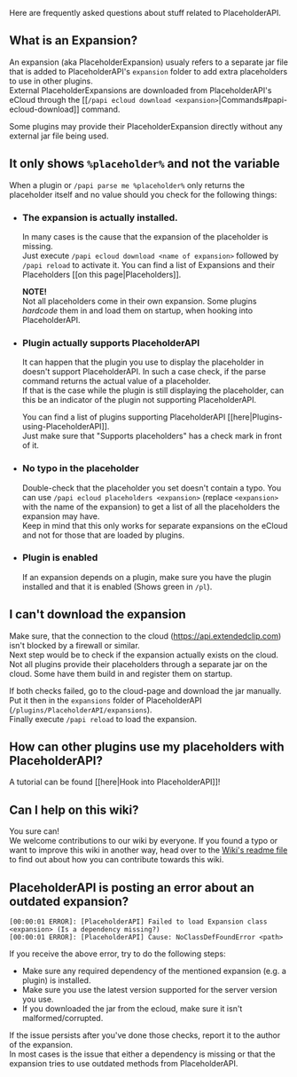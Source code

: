 [readme]: https://github.com/PlaceholderAPI/PlaceholderAPI/blob/wiki/README.md

Here are frequently asked questions about stuff related to PlaceholderAPI.

## What is an Expansion?
An expansion (aka PlaceholderExpansion) usualy refers to a separate jar file that is added to PlaceholderAPI's `expansion` folder to add extra placeholders to use in other plugins.  
External PlaceholderExpansions are downloaded from PlaceholderAPI's eCloud through the [[`/papi ecloud download <expansion>`|Commands#papi-ecloud-download]] command.

Some plugins may provide their PlaceholderExpansion directly without any external jar file being used.

## It only shows `%placeholder%` and not the variable
When a plugin or `/papi parse me %placeholder%` only returns the placeholder itself and no value should you check for the following things:

- ### The expansion is actually installed.
  In many cases is the cause that the expansion of the placeholder is missing.  
  Just execute `/papi ecloud download <name of expansion>` followed by `/papi reload` to activate it. You can find a list of Expansions and their Placeholders [[on this page|Placeholders]].
  
  **NOTE!**  
  Not all placeholders come in their own expansion. Some plugins *hardcode* them in and load them on startup, when hooking into PlaceholderAPI.
  
- ### Plugin actually supports PlaceholderAPI
  It can happen that the plugin you use to display the placeholder in doesn't support PlaceholderAPI. In such a case check, if the parse command returns the actual value of a placeholder.  
  If that is the case while the plugin is still displaying the placeholder, can this be an indicator of the plugin not supporting PlaceholderAPI.
  
  You can find a list of plugins supporting PlaceholderAPI [[here|Plugins-using-PlaceholderAPI]].  
  Just make sure that "Supports placeholders" has a check mark in front of it.
  
- ### No typo in the placeholder
  Double-check that the placeholder you set doesn't contain a typo. You can use `/papi ecloud placeholders <expansion>` (replace `<expansion>` with the name of the expansion) to get a list of all the placeholders the expansion may have.  
  Keep in mind that this only works for separate expansions on the eCloud and not for those that are loaded by plugins.
  
- ### Plugin is enabled
  If an expansion depends on a plugin, make sure you have the plugin installed and that it is enabled (Shows green in `/pl`).

## I can't download the expansion
Make sure, that the connection to the cloud (https://api.extendedclip.com) isn't blocked by a firewall or similar.  
Next step would be to check if the expansion actually exists on the cloud. Not all plugins provide their placeholders through a separate jar on the cloud. Some have them build in and register them on startup.

If both checks failed, go to the cloud-page and download the jar manually. Put it then in the `expansions` folder of PlaceholderAPI (`/plugins/PlaceholderAPI/expansions`).  
Finally execute `/papi reload` to load the expansion.

## How can other plugins use my placeholders with PlaceholderAPI?
A tutorial can be found [[here|Hook into PlaceholderAPI]]!

## Can I help on this wiki?
You sure can!  
We welcome contributions to our wiki by everyone. If you found a typo or want to improve this wiki in another way, head over to the [Wiki's readme file][readme] to find out about how you can contribute towards this wiki.

## PlaceholderAPI is posting an error about an outdated expansion?
```
[00:00:01 ERROR]: [PlaceholderAPI] Failed to load Expansion class <expansion> (Is a dependency missing?)
[00:00:01 ERROR]: [PlaceholderAPI] Cause: NoClassDefFoundError <path>
```

If you receive the above error, try to do the following steps:

- Make sure any required dependency of the mentioned expansion (e.g. a plugin) is installed.
- Make sure you use the latest version supported for the server version you use.
- If you downloaded the jar from the ecloud, make sure it isn't malformed/corrupted.

If the issue persists after you've done those checks, report it to the author of the expansion.  
In most cases is the issue that either a dependency is missing or that the expansion tries to use outdated methods from PlaceholderAPI.
